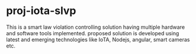 # proj-iota-slvp
This is a smart law violation controlling solution having multiple hardware and software tools implemented. proposed solution is developed using latest and emerging technologies like IoTA, Nodejs, angular, smart cameras etc.
